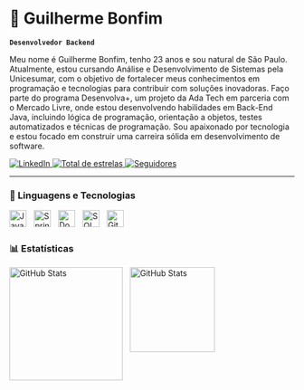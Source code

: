 # 👾 Guilherme Bonfim

**`Desenvolvedor Backend`**

Meu nome é Guilherme Bonfim, tenho 23 anos e sou natural de São Paulo. Atualmente, estou cursando Análise e Desenvolvimento de Sistemas pela Unicesumar, com o objetivo de fortalecer meus conhecimentos em programação e tecnologias para contribuir com soluções inovadoras. Faço parte do programa Desenvolva+, um projeto da Ada Tech em parceria com o Mercado Livre, onde estou desenvolvendo habilidades em Back-End Java, incluindo lógica de programação, orientação a objetos, testes automatizados e técnicas de programação. Sou apaixonado por tecnologia e estou focado em construir uma carreira sólida em desenvolvimento de software.

<p align="left">
    <a href="https://www.linkedin.com/in/oguibonfim/" target="_blank">
        <img 
            alt="LinkedIn" 
            title="LinkedIn" 
            src="https://custom-icon-badges.demolab.com/badge/LinkedIn-blue?color=0A66C2&logo=linkedin&logoColor=white&style=for-the-badge&labelColor=0A66C2"
        />
    </a>
    <a href="https://github.com/Larissakich?tab=repositories&sort=stargazers">
        <img 
            alt="Total de estrelas" 
            title="Total de estrelas GitHub" 
            src="https://custom-icon-badges.demolab.com/github/stars/guibonf1m?color=55960c&style=for-the-badge&labelColor=488207&logo=star&label=estrelas"
        />
    </a>
<a href="https://github.com/guibonf1m?tab=followers">
    <img 
        alt="Seguidores" 
        title="Me siga no GitHub" 
        src="https://custom-icon-badges.demolab.com/github/followers/guibonf1m?color=FFA500&labelColor=FFA500&style=for-the-badge&logo=github&label=Seguidores&logoColor=white"
        />
    </a>
</p>

---

### 🤖 Linguagens e Tecnologias


<img 
    align="left" 
    alt="Java" 
    title="Java"
    width="30px" 
    style="padding-right: 10px;" 
    src="https://cdn.jsdelivr.net/gh/devicons/devicon@latest/icons/java/java-original.svg"
/>
<img 
    align="left" 
    alt="Spring Boot"
    title="Spring Boot" 
    width="30px" 
    style="padding-right: 10px;" 
    src="https://cdn.jsdelivr.net/gh/devicons/devicon@latest/icons/csharp/csharp-original.svg" 
/>
<img 
    align="left" 
    alt="Docker"
    title="Docker" 
    width="30px" 
    style="padding-right: 10px;" 
    src="https://img.icons8.com/?size=100&id=A3Ulk2RcONKs&format=png&color=000000)"
/>

<img 
    align="left" 
    alt="SQL Server" 
    title="SQL Server"
    width="30px" 
    style="padding-right: 10px;" 
    src="https://cdn.jsdelivr.net/gh/devicons/devicon@latest/icons/microsoftsqlserver/microsoftsqlserver-original.svg" 
/>

<img 
    align="left" 
    alt="Git" 
    title="Git"
    width="30px" 
    style="padding-right: 10px;" 
    src="https://cdn.jsdelivr.net/gh/devicons/devicon@latest/icons/git/git-original.svg" 
/>

<br/>
<br/>

### 📊 Estatísticas

<p>
  <img 
    align="left" 
    alt="GitHub Stats" 
    height="200" 
    style="padding-right: 10px;" 
    src="https://github-readme-stats.vercel.app/api?username=guibonf1m&show_icons=true&theme=tokyonight&include_all_commits=true&locale=pt-br" 
  />

<img 
      align="left" 
      alt="GitHub Stats" 
      height="150" 
      src="https://github-readme-stats.vercel.app/api/top-langs/?username=guibonf1m&theme=tokyonight&layout=compact&custom_title=Tecnologias&langs_count=9" 
  />

</p>
